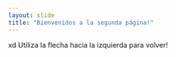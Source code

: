 ```yaml
---
layout: slide
title: "Bienvenidos a la segunda página!"
---
```

xd
Utiliza la flecha hacia la izquierda para volver!
